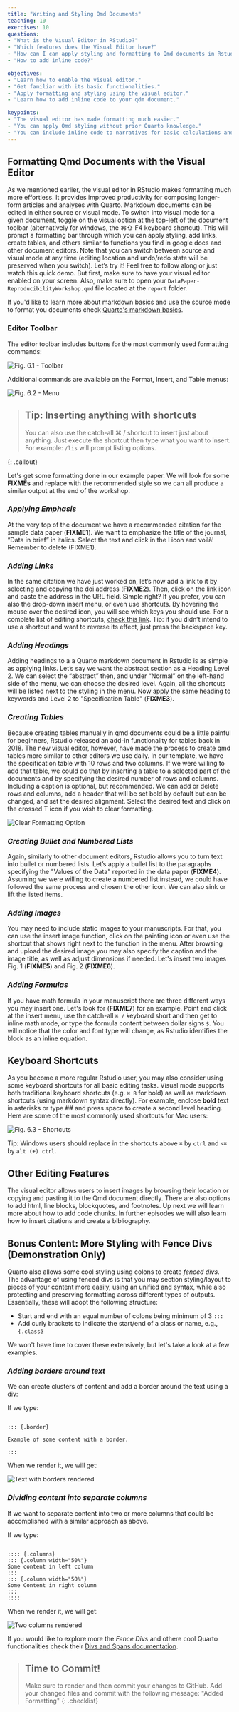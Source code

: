 ```yaml
---
title: "Writing and Styling Qmd Documents"
teaching: 10
exercises: 10
questions:
- "What is the Visual Editor in RStudio?"
- "Which features does the Visual Editor have?"
- "How can I can apply styling and formatting to Qmd documents in Rstudio more easily?"
- "How to add inline code?"

objectives:
- "Learn how to enable the visual editor."
- "Get familiar with its basic functionalities."
- "Apply formatting and styling using the visual editor."
- "Learn how to add inline code to your qdm document."

keypoints:
- "The visual editor has made formatting much easier."
- "You can apply Qmd styling without prior Quarto knowledge."
- "You can include inline code to narratives for basic calculations and dynamic information."
---
```


## Formatting Qmd Documents with the Visual Editor

As we mentioned earlier, the visual editor in RStudio makes formatting much more effortless. It provides improved productivity for composing longer-form articles and analyses with Quarto. Markdown documents can be edited in either source or visual mode. To switch into visual mode for a given document, toggle on the visual option at the top-left of the document toolbar (alternatively for windows, the ⌘⇧ F4 keyboard shortcut). This will prompt a formatting bar through which you can apply styling, add links, create tables, and others similar to functions you find in google docs and other document editors. Note that you can switch between source and visual mode at any time (editing location and undo/redo state will be preserved when you switch). Let’s try it! Feel free to follow along or just watch this quick demo. But first, make sure to have your visual editor enabled on your screen. Also, make sure to open your `DataPaper-ReproducibilityWorkshop.qmd` file located at the `report` folder.

If you'd like to learn more about markdown basics and use the source mode to format you documents check [Quarto's markdown basics](https://quarto.org/docs/authoring/markdown-basics.html).

### Editor Toolbar

The editor toolbar includes buttons for the most commonly used formatting commands:

![Fig. 6.1 - Toolbar](../fig/06-toolbar.png)

Additional commands are available on the Format, Insert, and Table menus:

![Fig. 6.2 - Menu](../fig/06-menu.png)

> ## Tip: Inserting anything with shortcuts
> You can also use the catch-all ⌘ / shortcut to insert just about anything. Just execute the shortcut then type what you want to insert. For example: `/lis` will prompt listing options.
>
{: .callout}

Let's get some formatting done in our example paper. We will look for some **FIXMEs** and replace with the recommended style so we can all produce a similar output at the end of the workshop.


### *Applying Emphasis*

At the very top of the document we have a recommended citation for the sample data paper (**FIXME1**). We want to emphasize the title of the journal, “Data in brief” in italics. Select the text and click in the I icon and voilà! Remember to delete (FIXME1).


### *Adding Links*
In the same citation we have just worked on, let’s now add a link to it by selecting and copying the doi address (**FIXME2**). Then, click on the link icon and paste the address in the URL field. Simple right? If you prefer, you can also the drop-down insert menu, or even use shortcuts. By hovering the mouse over the desired icon, you will see which keys you should use. For a complete list of editing shortcuts, [check this link](https://rstudio.github.io/visual-markdown-editing/shortcuts.html). Tip: if you didn’t intend to use a shortcut and want to reverse its effect, just press the backspace key.


### *Adding Headings*

Adding headings to a a Quarto markdown document in Rstudio is as simple as applying links. Let’s say we want the abstract section as a Heading Level 2. We can select the “abstract” then, and under “Normal” on the left-hand side of the menu, we can choose the desired level. Again, all the shortcuts will be listed next to the styling in the menu. Now apply the same heading to keywords and Level 2 to "Specification Table" (**FIXME3**).


### *Creating Tables*

Because creating tables manually in qmd documents could be a little painful for beginners, Rstudio released an add-in functionality for tables back in 2018. The new visual editor, however, have made the process to create qmd tables more similar to other editors we use daily. In our template, we have the specification table with 10 rows and two columns. If we were willing to add that table, we could do that by inserting a table to a selected part of the documents and by specifying the desired number of rows and columns.  Including a caption is optional, but recommended. We can add or delete rows and columns, add a header that will be set bold by default but can be changed, and set the desired alignment. Select the desired text and click on the crossed T icon if you wish to clear formatting.

![Clear Formatting Option](../fig/06-clearformatting.png)


### *Creating Bullet and Numbered Lists*

Again, similarly to other document editors, Rstudio allows you to turn text into bullet or numbered lists. Let’s apply a bullet list to the paragraphs specifying the "Values of the Data" reported in the data paper (**FIXME4**). Assuming we were willing to create a numbered list instead, we could have followed the same process and chosen the other icon. We can also sink or lift the listed items.


### *Adding Images*

You may need to include static images to your manuscripts. For that, you can use the insert image function, click on the painting icon or even use the shortcut that shows right next to the function in the menu. After browsing and upload the desired image you may also specify the caption and the image title, as well as adjust dimensions if needed. Let's insert two images Fig. 1 (**FIXME5**) and Fig. 2 (**FIXME6**).  


### *Adding Formulas*

If you have math formula in your manuscript there are three different ways you may insert one. Let's look for (**FIXME7**) for an example. Point and click at the insert menu, use the catch-all `⌘ /` keyboard short and then get to inline math mode, or type the formula content between dollar signs `$`. You will notice that the color and font type will change, as Rstudio identifies the block as an inline equation.

## Keyboard Shortcuts
As you become a more regular Rstudio user, you may also consider using some keyboard shortcuts for all basic editing tasks. Visual mode supports both traditional keyboard shortcuts (e.g. `⌘ B` for bold) as well as markdown shortcuts (using markdown syntax directly). For example, enclose **bold** text in asterisks or type ## and press space to create a second level heading. Here are some of the most commonly used shortcuts for Mac users:

![Fig. 6.3 - Shortcuts](../fig/06-shortcuts.png)

Tip: Windows users should replace in the shortcuts above `⌘` by `ctrl` and `⌥⌘` by `alt (+) ctrl`.

## Other Editing Features
The visual editor allows users to insert images by browsing their location or copying and pasting it to the Qmd document directly. There are also options to add html, line blocks, blockquotes, and footnotes. Up next we will learn more about how to add code chunks. In further episodes we will also learn how to insert citations and create a bibliography.

## Bonus Content: More Styling with Fence Divs (Demonstration Only)

Quarto also allows some cool styling using colons to create *fenced divs*. The advantage of using fenced divs is that you may section styling/layout to pieces of your content more easily, using an unified and syntax, while also protecting and preserving formatting across different types of outputs. Essentially, these will adopt the following structure:

- Start and end with an equal number of colons being minimum of 3 `:::`
- Add curly brackets to indicate the start/end of a class or name, e.g., `{.class}`

We won't have time to cover these extensively, but let's take a look at a few examples. 

### *Adding borders around text*

We can create clusters of content and add a border around the text using a div:

If we type: <br>

~~~

::: {.border}

Example of some content with a border.

:::

~~~

When we render it, we will get: <br>

![Text with borders rendered](../fig/06-text-borders.png) <br>


### *Dividing content into separate columns*

If we want to separate content into two or more columns that could be accomplished with a similar approach as above.

If we type: <br>

~~~

:::: {.columns}
::: {.column width="50%"}
Some content in left column
:::
::: {.column width="50%"}
Some Content in right column
:::
::::

~~~

When we render it, we will get: <br>

![Two columns rendered](../fig/06-twocolumns.png) <br>


If you would like to explore more the *Fence Divs* and othere cool Quarto functionalities check their [Divs and Spans documentation](https://quarto.org/docs/authoring/markdown-basics.html#divs-and-spans).

> ## Time to Commit!
> Make sure to render and then commit your changes to GitHub. Add your changed files and commit with the following message: "Added Formatting"
{: .checklist}

